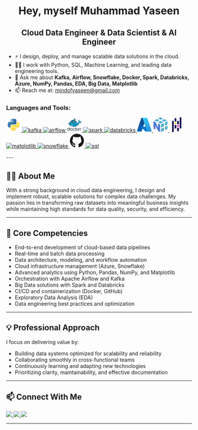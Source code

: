 <h1 align="center">Hey, myself Muhammad Yaseen</h1>
<h2 align="center">Cloud Data Engineer & Data Scientist & AI Engineer</h2>


- ⚡ I design, deploy, and manage scalable data solutions in the cloud.
- 👨‍💻 I work with Python, SQL, Machine Learning, and leading data engineering tools.
- 🧩 Ask me about **Kafka, Airflow, Snowflake, Docker, Spark, Databricks, Azure, NumPy, Pandas, EDA, Big Data, Matplotlib**
- 📫 Reach me at: mindofyaseen@gmail.com

<h3 align="left">Languages and Tools:</h3>
<p align="left">
  <a href="https://www.python.org" target="_blank" rel="noreferrer">
    <img src="https://raw.githubusercontent.com/devicons/devicon/master/icons/python/python-original.svg" alt="python" width="40" height="40"/>
  </a> 
  <a href="https://kafka.apache.org/" target="_blank" rel="noreferrer">
    <img src="https://www.vectorlogo.zone/logos/apache_kafka/apache_kafka-icon.svg" alt="kafka" width="40" height="40"/>
  </a>
  <a href="https://airflow.apache.org/" target="_blank" rel="noreferrer">
    <img src="https://upload.vectorlogo.zone/logos/apache_airflow/images/905b217d-6e7a-42fe-97b0-1458e1c00ff6.svg" alt="airflow" width="40" height="40"/>
  </a>
  <a href="https://www.docker.com/" target="_blank" rel="noreferrer">
    <img src="https://raw.githubusercontent.com/devicons/devicon/master/icons/docker/docker-original-wordmark.svg" alt="docker" width="40" height="40"/>
  </a>
  <a href="https://spark.apache.org/" target="_blank" rel="noreferrer">
    <img src="https://www.vectorlogo.zone/logos/apache_spark/apache_spark-icon.svg" alt="spark" width="40" height="40"/>
  </a>
  <a href="https://databricks.com/" target="_blank" rel="noreferrer">
    <img src="https://avatars.githubusercontent.com/u/23357588?s=200&v=4" alt="databricks" width="40" height="40"/>
  </a>
  <a href="https://azure.microsoft.com/" target="_blank" rel="noreferrer">
    <img src="https://raw.githubusercontent.com/devicons/devicon/master/icons/azure/azure-original.svg" alt="azure" width="40" height="40"/>
  </a>
  <a href="https://numpy.org/" target="_blank" rel="noreferrer">
    <img src="https://raw.githubusercontent.com/devicons/devicon/master/icons/numpy/numpy-original.svg" alt="numpy" width="40" height="40"/>
  </a>
  <a href="https://pandas.pydata.org/" target="_blank" rel="noreferrer">
    <img src="https://raw.githubusercontent.com/devicons/devicon/2ae2a900d2f041da66e950e4d48052658d850630/icons/pandas/pandas-original.svg" alt="pandas" width="40" height="40"/>
  </a>
<a href="https://matplotlib.org/" target="_blank" rel="noreferrer">
    <img src="https://matplotlib.org/_static/images/logo2.svg" alt="matplotlib" width="40" height="40"/>
  </a>
  <a href="https://snowflake.com/" target="_blank" rel="noreferrer">
    <img src="https://avatars.githubusercontent.com/u/1961952?s=200&v=4" alt="snowflake" width="40" height="40"/>
  </a>
  <a href="https://github.com/" target="_blank" rel="noreferrer">
    <img src="https://raw.githubusercontent.com/devicons/devicon/master/icons/github/github-original.svg" alt="github" width="40" height="40"/>
  </a>
  <a href="https://www.sql.com/" target="_blank" rel="noreferrer">
    <img src="https://www.svgrepo.com/show/303229/microsoft-sql-server-logo.svg" alt="sql" width="40" height="40"/>
  </a>
</p>
---

## 🧑‍💻 About Me

With a strong background in cloud data engineering, I design and implement robust, scalable solutions for complex data challenges. My passion lies in transforming raw datasets into meaningful business insights while maintaining high standards for data quality, security, and efficiency.

---

## 🚀 Core Competencies

- End-to-end development of cloud-based data pipelines
- Real-time and batch data processing
- Data architecture, modeling, and workflow automation
- Cloud infrastructure management (Azure, Snowflake)
- Advanced analytics using Python, Pandas, NumPy, and Matplotlib
- Orchestration with Apache Airflow and Kafka
- Big Data solutions with Spark and Databricks
- CI/CD and containerization (Docker, GitHub)
- Exploratory Data Analysis (EDA)
- Data engineering best practices and optimization

---

## 💡 Professional Approach

I focus on delivering value by:
- Building data systems optimized for scalability and reliability
- Collaborating smoothly in cross-functional teams
- Continuously learning and adapting new technologies
- Prioritizing clarity, maintainability, and effective documentation

---

## 📫 Connect With Me

<p align="left">
  <a href="mailto:mindofyaseen@gmail.com">
    <img src="https://img.shields.io/badge/Gmail-D14836?style=flat&logo=gmail&logoColor=white"/>
  </a>
  <a href="https://www.linkedin.com/in/mind-of-yaseen/" target="_blank">
    <img src="https://img.shields.io/badge/LinkedIn-0A66C2?style=flat&logo=linkedin&logoColor=white"/>
  </a>
  <a href="https://github.com/mindofyaseen" target="_blank">
    <img src="https://img.shields.io/badge/GitHub-121013?style=flat&logo=github&logoColor=white"/>
  </a>
</p>

---

